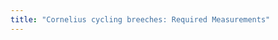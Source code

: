 ```yaml
---
title: "Cornelius cycling breeches: Required Measurements"
---
```


<DesignMeasurements design='cornelius' />
